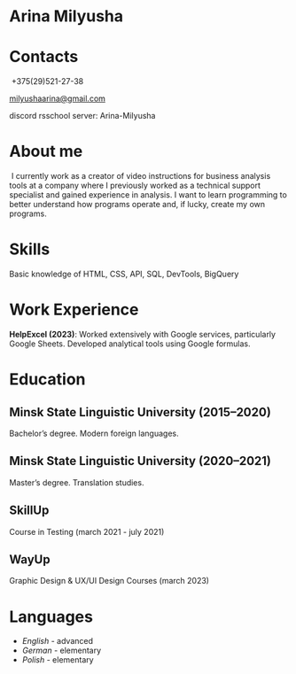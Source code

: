 # Arina Milyusha 

# Contacts
 +375(29)521-27-38

 
 milyushaarina@gmail.com 

 
 discord rsschool server: Arina-Milyusha 

 
# About me


 I currently work as a creator of video instructions for business analysis tools at a company where I previously worked as a technical support specialist and gained experience in analysis. I want to learn programming to better understand how programs operate and, if lucky, create my own programs. 
 
# Skills


Basic knowledge of HTML, CSS, API, SQL, DevTools, BigQuery 

# Work Experience


__HelpExcel (2023)__: Worked extensively with Google services, particularly Google Sheets. Developed analytical tools using Google formulas. 

# Education 


## Minsk State Linguistic University (2015–2020) 
Bachelor’s degree. Modern foreign languages. 

## Minsk State Linguistic University (2020–2021)  
Master’s degree. Translation studies.  

## SkillUp 
Course in Testing (march 2021 - july 2021)

## WayUp 
Graphic Design & UX/UI Design Courses (march 2023) 

# Languages


+ *English* - advanced
+ *German* - elementary
+ *Polish* - elementary




